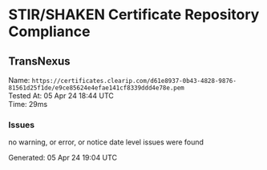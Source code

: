 # STIR/SHAKEN Certificate Repository Compliance

## TransNexus

Name: `https://certificates.clearip.com/d61e8937-0b43-4828-9876-81561d25f1de/e9ce85624e4efae141cf8339ddd4e78e.pem`\
Tested At: 05 Apr 24 18:44 UTC\
Time: 29ms

### Issues

no warning, or error, or notice date level issues were found

Generated: 05 Apr 24 19:04 UTC